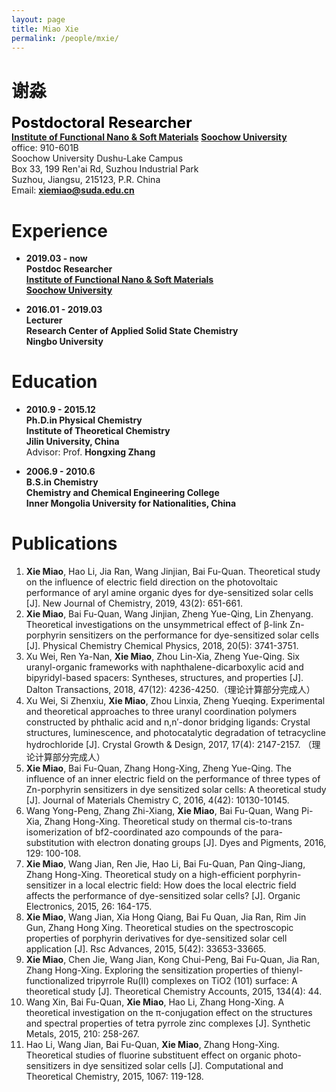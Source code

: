 ```yaml
---
layout: page
title: Miao Xie
permalink: /people/mxie/
---
```


# 谢淼

<span style="color:black;font-size:18pt;font-weight:bold">Postdoctoral Researcher</span>  
[**Institute of Functional Nano & Soft Materials**](http://funsom.suda.edu.cn/funsomen/3c/0c/c3002a277516/page.htm)
[**Soochow University**](http://www.suda.edu.cn/)  
office: 910-601B  
Soochow University Dushu-Lake Campus  
Box 33, 199 Ren'ai Rd, Suzhou Industrial Park  
Suzhou, Jiangsu, 215123, P.R. China  
Email: [**xiemiao@suda.edu.cn**](xiemiao@suda.edu.cn)  

# Experience
- **2019.03 - now**  
**Postdoc Researcher**  
[**Institute of Functional Nano & Soft Materials**](http://funsom.suda.edu.cn/funsomen/3c/0c/c3002a277516/page.htm)  
[**Soochow University**](http://www.suda.edu.cn/)  

- **2016.01 - 2019.03**  
**Lecturer**  
**Research Center of Applied Solid State Chemistry**    
**Ningbo University**

# Education
- **2010.9 - 2015.12**  
**Ph.D.in Physical Chemistry**  
**Institute of Theoretical Chemistry**    
**Jilin University, China**  
Advisor: Prof. **Hongxing Zhang**  

- **2006.9 - 2010.6**  
**B.S.in Chemistry**  
**Chemistry and Chemical Engineering College**  
**Inner Mongolia University for Nationalities, China**  

# Publications
1.	**Xie Miao**, Hao Li, Jia Ran, Wang Jinjian, Bai Fu-Quan. Theoretical study on the influence of electric field direction on the photovoltaic performance of aryl amine organic dyes for dye-sensitized solar cells [J]. New Journal of Chemistry, 2019, 43(2): 651-661.
2.	**Xie Miao**, Bai Fu-Quan, Wang Jinjian, Zheng Yue-Qing, Lin Zhenyang. Theoretical investigations on the unsymmetrical effect of β-link Zn-porphyrin sensitizers on the performance for dye-sensitized solar cells [J]. Physical Chemistry Chemical Physics, 2018, 20(5): 3741-3751.
3.	Xu Wei, Ren Ya-Nan, **Xie Miao**, Zhou Lin-Xia, Zheng Yue-Qing. Six uranyl-organic frameworks with naphthalene-dicarboxylic acid and bipyridyl-based spacers: Syntheses, structures, and properties [J]. Dalton Transactions, 2018, 47(12): 4236-4250.（理论计算部分完成人）
4.	Xu Wei, Si Zhenxiu, **Xie Miao**, Zhou Linxia, Zheng Yueqing. Experimental and theoretical approaches to three uranyl coordination polymers constructed by phthalic acid and n,n′-donor bridging ligands: Crystal structures, luminescence, and photocatalytic degradation of tetracycline hydrochloride [J]. Crystal Growth & Design, 2017, 17(4): 2147-2157. （理论计算部分完成人）
5.	**Xie Miao**, Bai Fu-Quan, Zhang Hong-Xing, Zheng Yue-Qing. The influence of an inner electric field on the performance of three types of Zn-porphyrin sensitizers in dye sensitized solar cells: A theoretical study [J]. Journal of Materials Chemistry C, 2016, 4(42): 10130-10145.
6.	Wang Yong-Peng, Zhang Zhi-Xiang, **Xie Miao**, Bai Fu-Quan, Wang Pi-Xia, Zhang Hong-Xing. Theoretical study on thermal cis-to-trans isomerization of bf2-coordinated azo compounds of the para-substitution with electron donating groups [J]. Dyes and Pigments, 2016, 129: 100-108.
7.	**Xie Miao**, Wang Jian, Ren Jie, Hao Li, Bai Fu-Quan, Pan Qing-Jiang, Zhang Hong-Xing. Theoretical study on a high-efficient porphyrin-sensitizer in a local electric field: How does the local electric field affects the performance of dye-sensitized solar cells? [J]. Organic Electronics, 2015, 26: 164-175.
8.	**Xie Miao**, Wang Jian, Xia Hong Qiang, Bai Fu Quan, Jia Ran, Rim Jin Gun, Zhang Hong Xing. Theoretical studies on the spectroscopic properties of porphyrin derivatives for dye-sensitized solar cell application [J]. Rsc Advances, 2015, 5(42): 33653-33665.
9.	**Xie Miao**, Chen Jie, Wang Jian, Kong Chui-Peng, Bai Fu-Quan, Jia Ran, Zhang Hong-Xing. Exploring the sensitization properties of thienyl-functionalized tripyrrole Ru(II) complexes on TiO2 (101) surface: A theoretical study [J]. Theoretical Chemistry Accounts, 2015, 134(4): 44.
10.	Wang Xin, Bai Fu-Quan, **Xie Miao**, Hao Li, Zhang Hong-Xing. A theoretical investigation on the π-conjugation effect on the structures and spectral properties of tetra pyrrole zinc complexes [J]. Synthetic Metals, 2015, 210: 258-267.
11.	Hao Li, Wang Jian, Bai Fu-Quan, **Xie Miao**, Zhang Hong-Xing. Theoretical studies of fluorine substituent effect on organic photo-sensitizers in dye sensitized solar cells [J].
Computational and Theoretical Chemistry, 2015, 1067: 119-128.

